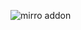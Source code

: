 ![mirro addon](https://github.com/zekeriyaayan/reactric/assets/81654830/0a9d6df9-2222-41fa-9a99-f680140f601f)
